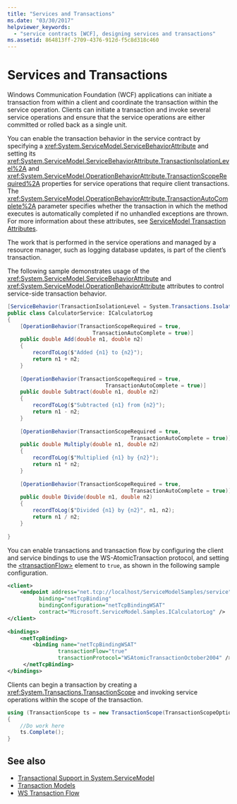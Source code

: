 ```yaml
---
title: "Services and Transactions"
ms.date: "03/30/2017"
helpviewer_keywords: 
  - "service contracts [WCF], designing services and transactions"
ms.assetid: 864813ff-2709-4376-912d-f5c8d318c460
---
```

# Services and Transactions
Windows Communication Foundation (WCF) applications can initiate a transaction from within a client and coordinate the transaction within the service operation. Clients can initiate a transaction and invoke several service operations and ensure that the service operations are either committed or rolled back as a single unit.  
  
 You can enable the transaction behavior in the service contract by specifying a <xref:System.ServiceModel.ServiceBehaviorAttribute> and setting its <xref:System.ServiceModel.ServiceBehaviorAttribute.TransactionIsolationLevel%2A> and <xref:System.ServiceModel.OperationBehaviorAttribute.TransactionScopeRequired%2A> properties for service operations that require client transactions. The <xref:System.ServiceModel.OperationBehaviorAttribute.TransactionAutoComplete%2A> parameter specifies whether the transaction in which the method executes is automatically completed if no unhandled exceptions are thrown. For more information about these attributes, see [ServiceModel Transaction Attributes](../../../docs/framework/wcf/feature-details/servicemodel-transaction-attributes.md).  
  
 The work that is performed in the service operations and managed by a resource manager, such as logging database updates, is part of the client’s transaction.  
  
 The following sample demonstrates usage of the <xref:System.ServiceModel.ServiceBehaviorAttribute> and <xref:System.ServiceModel.OperationBehaviorAttribute> attributes to control service-side transaction behavior.  
  
```csharp
[ServiceBehavior(TransactionIsolationLevel = System.Transactions.IsolationLevel.Serializable)]  
public class CalculatorService: ICalculatorLog  
{  
    [OperationBehavior(TransactionScopeRequired = true,  
                           TransactionAutoComplete = true)]  
    public double Add(double n1, double n2)  
    {  
        recordToLog($"Added {n1} to {n2}");
        return n1 + n2;  
    }  
  
    [OperationBehavior(TransactionScopeRequired = true,   
                               TransactionAutoComplete = true)]  
    public double Subtract(double n1, double n2)  
    {  
        recordToLog($"Subtracted {n1} from {n2}");
        return n1 - n2;  
    }  
  
    [OperationBehavior(TransactionScopeRequired = true,   
                                       TransactionAutoComplete = true)]  
    public double Multiply(double n1, double n2)  
    {  
        recordToLog($"Multiplied {n1} by {n2}");
        return n1 * n2;  
    }  
  
    [OperationBehavior(TransactionScopeRequired = true,   
                                       TransactionAutoComplete = true)]  
    public double Divide(double n1, double n2)  
    {  
        recordToLog($"Divided {n1} by {n2}", n1, n2);
        return n1 / n2;  
    }  
  
}  
```  
  
 You can enable transactions and transaction flow by configuring the client and service bindings to use the WS-AtomicTransaction protocol, and setting the [\<transactionFlow>](../../../docs/framework/configure-apps/file-schema/wcf/transactionflow.md) element to `true`, as shown in the following sample configuration.  
  
```xml  
<client>  
    <endpoint address="net.tcp://localhost/ServiceModelSamples/service"   
          binding="netTcpBinding"   
          bindingConfiguration="netTcpBindingWSAT"   
          contract="Microsoft.ServiceModel.Samples.ICalculatorLog" />  
</client>  
  
<bindings>  
    <netTcpBinding>  
        <binding name="netTcpBindingWSAT"  
                transactionFlow="true"  
                transactionProtocol="WSAtomicTransactionOctober2004" />  
     </netTcpBinding>  
</bindings>  
```  
  
 Clients can begin a transaction by creating a <xref:System.Transactions.TransactionScope> and invoking service operations within the scope of the transaction.  
  
```csharp
using (TransactionScope ts = new TransactionScope(TransactionScopeOption.RequiresNew))  
{  
    //Do work here  
    ts.Complete();  
}  
```  
  
## See also

- [Transactional Support in System.ServiceModel](../../../docs/framework/wcf/feature-details/transactional-support-in-system-servicemodel.md)
- [Transaction Models](../../../docs/framework/wcf/feature-details/transaction-models.md)
- [WS Transaction Flow](../../../docs/framework/wcf/samples/ws-transaction-flow.md)
